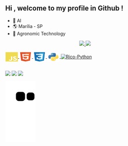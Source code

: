## Hi , welcome to my profile in Github !

- 🤖 AI 
- 🌎 Marília - SP
- 🚜 Agronomic Technology

<div align="center">
  <a href="https://github.com/ricoo0">
  <img height="180em" src="https://github-readme-stats.vercel.app/api?username=ricoo0&show_icons=true&theme=dark&include_all_commits=true&count_private=true"/>
  <img height="180em" src="https://github-readme-stats.vercel.app/api/top-langs/?username=ricoo0&layout=compact&langs_count=7&theme=dark"/>
</div>
  
  <div style="display: inline_block"><br>
  <img align="center" alt="Rico-Js" height="30" width="40" src="https://raw.githubusercontent.com/devicons/devicon/master/icons/javascript/javascript-plain.svg">
  <img align="center" alt="Rico-HTML" height="30" width="40" src="https://raw.githubusercontent.com/devicons/devicon/master/icons/html5/html5-original.svg">
  <img align="center" alt="Rico-CSS" height="30" width="40" src="https://raw.githubusercontent.com/devicons/devicon/master/icons/css3/css3-original.svg">
  <img align="center" alt="Rico-Python" height="30" width="40" src="https://raw.githubusercontent.com/devicons/devicon/master/icons/python/python-original.svg">
  <img align="center" alt="Rico-Python" height="50" width="60" src=https://www.vectorlogo.zone/logos/mysql/mysql-ar21.svg> 
  </div>
  
  ##

<div> 
   <a href="https://www.youtube.com/channel/UCuTRl9Wi2zm2dc4cSr9pLlA" target="_blank"><img src="https://img.shields.io/badge/YouTube-FF0000?style=for-the-badge&logo=youtube&logoColor=white" target="_blank"></a>
  <a href="https://instagram.com/ric000" target="_blank"><img src="https://img.shields.io/badge/-Instagram-%23E4405F?style=for-the-badge&logo=instagram&logoColor=white" target="_blank"></a>
 <a href="https://discord.gg/yDncP5rwsX" target="_blank"><img src="https://img.shields.io/badge/Discord-7289DA?style=for-the-badge&logo=discord&logoColor=white" target="_blank"></a>
 
![Snake animation](https://github.com/rafaballerini/rafaballerini/blob/output/github-contribution-grid-snake.svg)
  </div>
 
